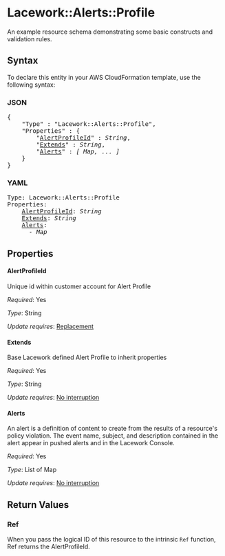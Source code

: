 # Lacework::Alerts::Profile

An example resource schema demonstrating some basic constructs and validation rules.

## Syntax

To declare this entity in your AWS CloudFormation template, use the following syntax:

### JSON

<pre>
{
    "Type" : "Lacework::Alerts::Profile",
    "Properties" : {
        "<a href="#alertprofileid" title="AlertProfileId">AlertProfileId</a>" : <i>String</i>,
        "<a href="#extends" title="Extends">Extends</a>" : <i>String</i>,
        "<a href="#alerts" title="Alerts">Alerts</a>" : <i>[ Map, ... ]</i>
    }
}
</pre>

### YAML

<pre>
Type: Lacework::Alerts::Profile
Properties:
    <a href="#alertprofileid" title="AlertProfileId">AlertProfileId</a>: <i>String</i>
    <a href="#extends" title="Extends">Extends</a>: <i>String</i>
    <a href="#alerts" title="Alerts">Alerts</a>: <i>
      - Map</i>
</pre>

## Properties

#### AlertProfileId

Unique id within customer account for Alert Profile

_Required_: Yes

_Type_: String

_Update requires_: [Replacement](https://docs.aws.amazon.com/AWSCloudFormation/latest/UserGuide/using-cfn-updating-stacks-update-behaviors.html#update-replacement)

#### Extends

Base Lacework defined Alert Profile to inherit properties

_Required_: Yes

_Type_: String

_Update requires_: [No interruption](https://docs.aws.amazon.com/AWSCloudFormation/latest/UserGuide/using-cfn-updating-stacks-update-behaviors.html#update-no-interrupt)

#### Alerts

An alert is a definition of content to create from the results of a resource's policy violation. The event name, subject, and description contained in the alert appear in pushed alerts and in the Lacework Console.

_Required_: Yes

_Type_: List of Map

_Update requires_: [No interruption](https://docs.aws.amazon.com/AWSCloudFormation/latest/UserGuide/using-cfn-updating-stacks-update-behaviors.html#update-no-interrupt)

## Return Values

### Ref

When you pass the logical ID of this resource to the intrinsic `Ref` function, Ref returns the AlertProfileId.
